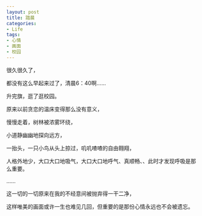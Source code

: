 ```yaml
---
layout: post
title: 踏晨
categories:
- Life
tags:
- 心情
- 画面
- 校园
---
```


很久很久了，

  

  都没有这么早起来过了，清晨6：40啊......

 

升完旗，逛了逛校园。

 

  原来以前贪恋的温床变得那么没有意义，

 

  慢慢走着，树林被浓雾环绕，

 

   小道静幽幽地探向远方，

 

  一抬头，一只小鸟从头上掠过，叽叽喳喳的自由翱翔，

 

人格外地少，大口大口地吸气，大口大口地呼气、真顺畅、、此时才发现呼吸是那么重要。

 

……

 

这一切的一切原来在我的不经意间被抛弃得一干二净，

 

这样唯美的画面或许一生也难见几回，但重要的是那份心情永远也不会被遗忘。
